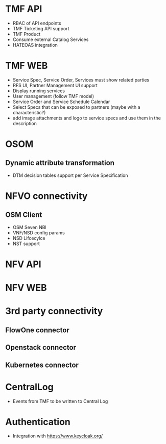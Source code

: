 # TMF API

- RBAC of API endpoints
- TMF Ticketing API support
- TMF Product
- Consume external Catalog Services
- HATEOAS integration

# TMF WEB

- Service Spec, Service Order, Services must show related parties
- RFS UI, Partner Management UI support
- Display running services
- User management (follow TMF model)
- Service Order and Service Schedule Calendar
- Select Specs that can be exposed to partners (maybe with a characteristic?)
- add image attachments and logo to service specs and use them in the description


# OSOM

## Dynamic attribute transformation

- DTM decision tables support per Service Specification



# NFVO connectivity

## OSM Client

- OSM Seven NBI
- VNF/NSD config params
- NSD Lifcecylce
- NST support

# NFV API


# NFV WEB


# 3rd party connectivity

## FlowOne connector


## Openstack connector


## Kubernetes connector


# CentralLog

- Events from TMF to be written to Central Log

# Authentication

- Integration with https://www.keycloak.org/ 
